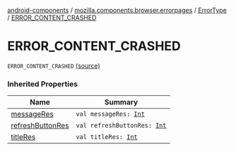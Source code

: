 [android-components](../../index.md) / [mozilla.components.browser.errorpages](../index.md) / [ErrorType](index.md) / [ERROR_CONTENT_CRASHED](./-e-r-r-o-r_-c-o-n-t-e-n-t_-c-r-a-s-h-e-d.md)

# ERROR_CONTENT_CRASHED

`ERROR_CONTENT_CRASHED` [(source)](https://github.com/mozilla-mobile/android-components/blob/master/components/browser/errorpages/src/main/java/mozilla/components/browser/errorpages/ErrorPages.kt#L103)

### Inherited Properties

| Name | Summary |
|---|---|
| [messageRes](message-res.md) | `val messageRes: `[`Int`](https://kotlinlang.org/api/latest/jvm/stdlib/kotlin/-int/index.html) |
| [refreshButtonRes](refresh-button-res.md) | `val refreshButtonRes: `[`Int`](https://kotlinlang.org/api/latest/jvm/stdlib/kotlin/-int/index.html) |
| [titleRes](title-res.md) | `val titleRes: `[`Int`](https://kotlinlang.org/api/latest/jvm/stdlib/kotlin/-int/index.html) |
